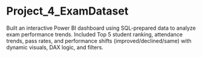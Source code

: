 # Project_4_ExamDataset
Built an interactive Power BI dashboard using SQL-prepared data to analyze exam performance trends. Included Top 5 student ranking, attendance trends, pass rates, and performance shifts (improved/declined/same) with dynamic visuals, DAX logic, and filters.

